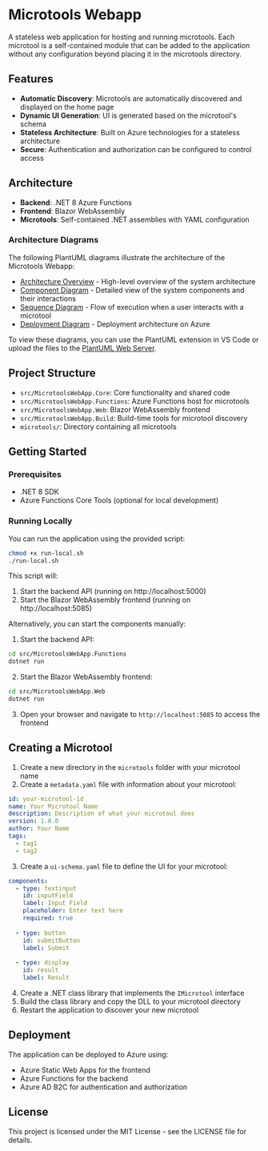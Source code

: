 # Microtools Webapp

A stateless web application for hosting and running microtools. Each microtool is a self-contained module that can be added to the application without any configuration beyond placing it in the microtools directory.

## Features

- **Automatic Discovery**: Microtools are automatically discovered and displayed on the home page
- **Dynamic UI Generation**: UI is generated based on the microtool's schema
- **Stateless Architecture**: Built on Azure technologies for a stateless architecture
- **Secure**: Authentication and authorization can be configured to control access

## Architecture

- **Backend**: .NET 8 Azure Functions
- **Frontend**: Blazor WebAssembly
- **Microtools**: Self-contained .NET assemblies with YAML configuration

### Architecture Diagrams

The following PlantUML diagrams illustrate the architecture of the Microtools Webapp:

- [Architecture Overview](docs/architecture.puml) - High-level overview of the system architecture
- [Component Diagram](docs/components.puml) - Detailed view of the system components and their interactions
- [Sequence Diagram](docs/sequence.puml) - Flow of execution when a user interacts with a microtool
- [Deployment Diagram](docs/deployment.puml) - Deployment architecture on Azure

To view these diagrams, you can use the PlantUML extension in VS Code or upload the files to the [PlantUML Web Server](http://www.plantuml.com/plantuml/uml/).

## Project Structure

- `src/MicrotoolsWebApp.Core`: Core functionality and shared code
- `src/MicrotoolsWebApp.Functions`: Azure Functions host for microtools
- `src/MicrotoolsWebApp.Web`: Blazor WebAssembly frontend
- `src/MicrotoolsWebApp.Build`: Build-time tools for microtool discovery
- `microtools/`: Directory containing all microtools

## Getting Started

### Prerequisites

- .NET 8 SDK
- Azure Functions Core Tools (optional for local development)

### Running Locally

You can run the application using the provided script:

```bash
chmod +x run-local.sh
./run-local.sh
```

This script will:
1. Start the backend API (running on http://localhost:5000)
2. Start the Blazor WebAssembly frontend (running on http://localhost:5085)

Alternatively, you can start the components manually:

1. Start the backend API:

```bash
cd src/MicrotoolsWebApp.Functions
dotnet run
```

2. Start the Blazor WebAssembly frontend:

```bash
cd src/MicrotoolsWebApp.Web
dotnet run
```

3. Open your browser and navigate to `http://localhost:5085` to access the frontend

## Creating a Microtool

1. Create a new directory in the `microtools` folder with your microtool name
2. Create a `metadata.yaml` file with information about your microtool:

```yaml
id: your-microtool-id
name: Your Microtool Name
description: Description of what your microtool does
version: 1.0.0
author: Your Name
tags:
  - tag1
  - tag2
```

3. Create a `ui-schema.yaml` file to define the UI for your microtool:

```yaml
components:
  - type: textinput
    id: inputField
    label: Input Field
    placeholder: Enter text here
    required: true
  
  - type: button
    id: submitButton
    label: Submit
  
  - type: display
    id: result
    label: Result
```

4. Create a .NET class library that implements the `IMicrotool` interface
5. Build the class library and copy the DLL to your microtool directory
6. Restart the application to discover your new microtool

## Deployment

The application can be deployed to Azure using:

- Azure Static Web Apps for the frontend
- Azure Functions for the backend
- Azure AD B2C for authentication and authorization

## License

This project is licensed under the MIT License - see the LICENSE file for details.
